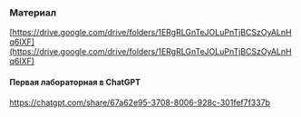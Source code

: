 ### Материал
[https://drive.google.com/drive/folders/1ERgRLGnTeJOLuPnTjBCSzOyALnHq6IXF](https://drive.google.com/drive/folders/1ERgRLGnTeJOLuPnTjBCSzOyALnHq6IXF)

#### Первая лабораторная в ChatGPT
https://chatgpt.com/share/67a62e95-3708-8006-928c-301fef7f337b